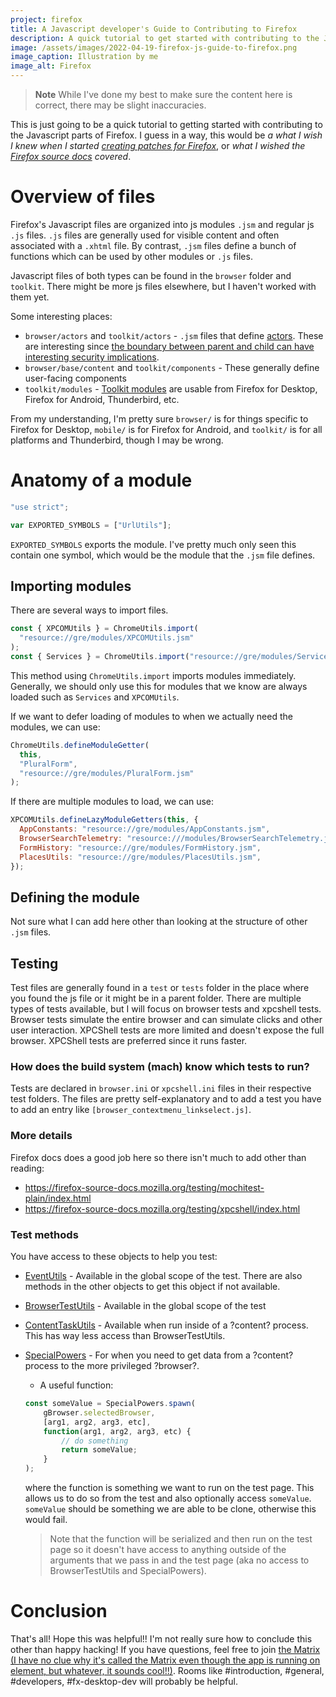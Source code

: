 ```yaml
---
project: firefox
title: A Javascript developer's Guide to Contributing to Firefox
description: A quick tutorial to get started with contributing to the Javascript parts of Firefox
image: /assets/images/2022-04-19-firefox-js-guide-to-firefox.png
image_caption: Illustration by me
image_alt: Firefox
---
```


> **Note** While I've done my best to make sure the content here is correct, there may be slight inaccuracies. 

This is just going to be a quick tutorial to getting started with contributing to the Javascript parts of Firefox. I guess in a way, this would be *a what I wish I knew when I started [creating patches for Firefox](https://firefox-source-docs.mozilla.org/contributing/contribution_quickref.html#to-submit-a-patch)*, or *what I wished the [Firefox source docs](firefox-source-docs.mozilla.org/) covered*.

# Overview of files
Firefox's Javascript files are organized into js modules `.jsm` and regular js `.js` files. `.js` files are generally used for visible content and often associated with a `.xhtml` file. By contrast, `.jsm` files define a bunch of functions which can be used by other modules or `.js` files.

Javascript files of both types can be found in the `browser` folder and `toolkit`. There might be more js files elsewhere, but I haven't worked with them yet.

Some interesting places:
- `browser/actors` and `toolkit/actors` - `.jsm` files that define [actors](https://firefox-source-docs.mozilla.org/dom/ipc/jsactors.html). These are interesting since [the boundary between parent and child can have interesting security implications](https://blog.mozilla.org/attack-and-defense/2021/04/27/examining-javascript-inter-process-communication-in-firefox/).
- `browser/base/content` and `toolkit/components` -  These generally define user-facing components
- `toolkit/modules` - [Toolkit modules](https://firefox-source-docs.mozilla.org/toolkit/modules/toolkit_modules/index.html) are usable from Firefox for Desktop, Firefox for Android, Thunderbird, etc. 

From my understanding, I'm pretty sure `browser/` is for things specific to Firefox for Desktop, `mobile/` is for Firefox for Android, and `toolkit/` is for all platforms and Thunderbird, though I may be wrong.

# Anatomy of a module

```js
"use strict";

var EXPORTED_SYMBOLS = ["UrlUtils"];
```
`EXPORTED_SYMBOLS` exports the module. I've pretty much only seen this contain one symbol, which would be the module that the `.jsm` file defines.


## Importing modules
There are several ways to import files. 
```js
const { XPCOMUtils } = ChromeUtils.import(
  "resource://gre/modules/XPCOMUtils.jsm"
);
const { Services } = ChromeUtils.import("resource://gre/modules/Services.jsm");
```
This method using `ChromeUtils.import` imports modules immediately. Generally, we should only use this for modules that we know are always loaded such as `Services` and `XPCOMUtils`. 

If we want to defer loading of modules to when we actually need the modules, we can use:
```js
ChromeUtils.defineModuleGetter(
  this,
  "PluralForm",
  "resource://gre/modules/PluralForm.jsm"
);
```

If there are multiple modules to load, we can use:
```js
XPCOMUtils.defineLazyModuleGetters(this, {
  AppConstants: "resource://gre/modules/AppConstants.jsm",
  BrowserSearchTelemetry: "resource:///modules/BrowserSearchTelemetry.jsm",
  FormHistory: "resource://gre/modules/FormHistory.jsm",
  PlacesUtils: "resource://gre/modules/PlacesUtils.jsm",
});
```

## Defining the module
Not sure what I can add here other than looking at the structure of other `.jsm` files.

## Testing
Test files are generally found in a `test` or `tests` folder in the place where you found the js file or it might be in a parent folder. There are multiple types of tests available, but I will focus on browser tests and xpcshell tests. Browser tests simulate the entire browser and can simulate clicks and other user interaction. XPCShell tests are more limited and doesn't expose the full browser. XPCShell tests are preferred since it runs faster.

### How does the build system (mach) know which tests to run?
Tests are declared in `browser.ini` or `xpcshell.ini` files in their respective test folders. The files are pretty self-explanatory and to add a test you have to add an entry like `[browser_contextmenu_linkselect.js]`.

### More details
Firefox docs does a good job here so there isn't much to add other than reading:
- https://firefox-source-docs.mozilla.org/testing/mochitest-plain/index.html
- https://firefox-source-docs.mozilla.org/testing/xpcshell/index.html

### Test methods
You have access to these objects to help you test:
- [EventUtils](https://searchfox.org/mozilla-central/source/testing/mochitest/tests/SimpleTest/EventUtils.js) - Available in the global scope of the test. There are also methods in the other objects to get this object if not available.
- [BrowserTestUtils](https://searchfox.org/mozilla-central/source/testing/mochitest/BrowserTestUtils/BrowserTestUtils.jsm) - Available in the global scope of the test
- [ContentTaskUtils](https://searchfox.org/mozilla-central/source/testing/mochitest/BrowserTestUtils/ContentTaskUtils.jsm) - Available when run inside of a ?content? process. This has way less access than BrowserTestUtils.
- [SpecialPowers](https://searchfox.org/mozilla-central/source/testing/specialpowers/content/SpecialPowersChild.jsm) - For when you need to get data from a ?content? process to the more privileged ?browser?.
    - A useful function: 
    ```js
    const someValue = SpecialPowers.spawn(
        gBrowser.selectedBrowser,
        [arg1, arg2, arg3, etc],
        function(arg1, arg2, arg3, etc) {
            // do something
            return someValue;
        }
    );
    ```
    where the function is something we want to run on the test page. This allows us to do so from the test and also optionally access `someValue`. `someValue` should be something we are able to be clone, otherwise this would fail. 

    > Note that the function will be serialized and then run on the test page so it doesn't have access to anything outside of the arguments that we pass in and the test page (aka no access to BrowserTestUtils and SpecialPowers).

# Conclusion
That's all! Hope this was helpful!! I'm not really sure how to conclude this other than happy hacking! If you have questions, feel free to join [the Matrix (I have no clue why it's called the Matrix even though the app is running on element, but whatever, it sounds cool!!)](https://chat.mozilla.org). Rooms like #introduction, #general, #developers, #fx-desktop-dev will probably be helpful.